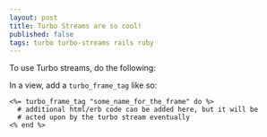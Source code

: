 ```yaml
---
layout: post
title: Turbo Streams are so cool!
published: false
tags: turbo turbo-streams rails ruby
---
```


To use Turbo streams, do the following:

In a view, add a `turbo_frame_tag` like so:

```erb
<%= turbo_frame_tag "some_name_for_the_frame" do %>
  # additional html/erb code can be added here, but it will be
  # acted upon by the turbo stream eventually
<% end %>
```
